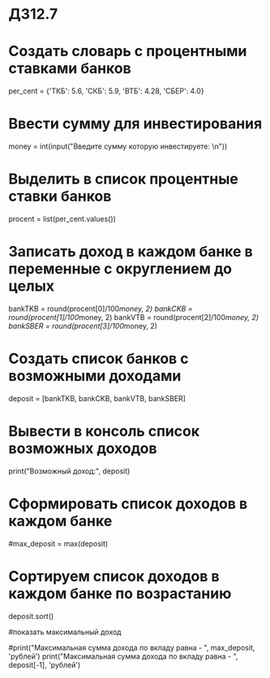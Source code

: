 
# ДЗ12.7
# Создать словарь с процентными ставками банков
per_cent = {'ТКБ': 5.6, 'СКБ': 5.9, 'ВТБ': 4.28, 'СБЕР': 4.0}
# Ввести сумму для инвестирования
money = int(input("Введите сумму которую инвестируете: \n"))
# Выделить в список процентные ставки банков
procent = list(per_cent.values())
# Записать доход в каждом банке в переменные с округлением до целых
bankTKB = round(procent[0]/100*money, 2)
bankCKB = round(procent[1]/100*money, 2)
bankVTB = round(procent[2]/100*money, 2)
bankSBER = round(procent[3]/100*money, 2)
# Создать список банков с возможными доходами
deposit = [bankTKB, bankCKB, bankVTB, bankSBER]
# Вывести в консоль список возможных доходов
print("Возможный доход:", deposit)

# Сформировать список доходов в каждом банке
#max_deposit = max(deposit)

# Сортируем список доходов в каждом банке по возрастанию
deposit.sort()

#показать максимальный доход

#print("Максимальная сумма дохода по вкладу равна - ", max_deposit, 'рублей')
print("Максимальная сумма дохода по вкладу равна - ", deposit[-1], 'рублей')
